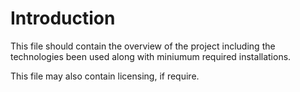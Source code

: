 # Introduction

This file should contain the overview of the project including the technologies been used along with miniumum required installations.

This file may also contain licensing, if require.
